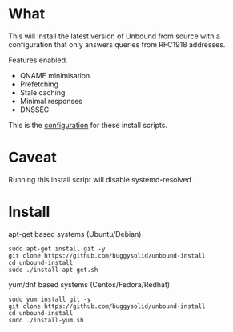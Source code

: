 # What

This will install the latest version of Unbound from source with a configuration that only answers queries from RFC1918 addresses.

Features enabled.

- QNAME minimisation
- Prefetching
- Stale caching
- Minimal responses
- DNSSEC

This is the [configuration](https://github.com/buggysolid/unbound-config) for these install scripts.

# Caveat

Running this install script will disable systemd-resolved

# Install

apt-get based systems (Ubuntu/Debian)

```
sudo apt-get install git -y
git clone https://github.com/buggysolid/unbound-install
cd unbound-install
sudo ./install-apt-get.sh
```

yum/dnf based systems (Centos/Fedora/Redhat)

```
sudo yum install git -y
git clone https://github.com/buggysolid/unbound-install
cd unbound-install
sudo ./install-yum.sh
```
